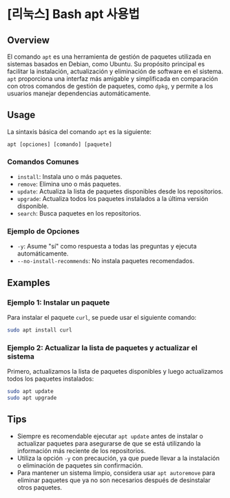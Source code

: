# [리눅스] Bash apt 사용법

## Overview
El comando `apt` es una herramienta de gestión de paquetes utilizada en sistemas basados en Debian, como Ubuntu. Su propósito principal es facilitar la instalación, actualización y eliminación de software en el sistema. `apt` proporciona una interfaz más amigable y simplificada en comparación con otros comandos de gestión de paquetes, como `dpkg`, y permite a los usuarios manejar dependencias automáticamente.

## Usage
La sintaxis básica del comando `apt` es la siguiente:

```
apt [opciones] [comando] [paquete]
```

### Comandos Comunes
- `install`: Instala uno o más paquetes.
- `remove`: Elimina uno o más paquetes.
- `update`: Actualiza la lista de paquetes disponibles desde los repositorios.
- `upgrade`: Actualiza todos los paquetes instalados a la última versión disponible.
- `search`: Busca paquetes en los repositorios.

### Ejemplo de Opciones
- `-y`: Asume "sí" como respuesta a todas las preguntas y ejecuta automáticamente.
- `--no-install-recommends`: No instala paquetes recomendados.

## Examples
### Ejemplo 1: Instalar un paquete
Para instalar el paquete `curl`, se puede usar el siguiente comando:

```bash
sudo apt install curl
```

### Ejemplo 2: Actualizar la lista de paquetes y actualizar el sistema
Primero, actualizamos la lista de paquetes disponibles y luego actualizamos todos los paquetes instalados:

```bash
sudo apt update
sudo apt upgrade
```

## Tips
- Siempre es recomendable ejecutar `apt update` antes de instalar o actualizar paquetes para asegurarse de que se está utilizando la información más reciente de los repositorios.
- Utiliza la opción `-y` con precaución, ya que puede llevar a la instalación o eliminación de paquetes sin confirmación.
- Para mantener un sistema limpio, considera usar `apt autoremove` para eliminar paquetes que ya no son necesarios después de desinstalar otros paquetes.
